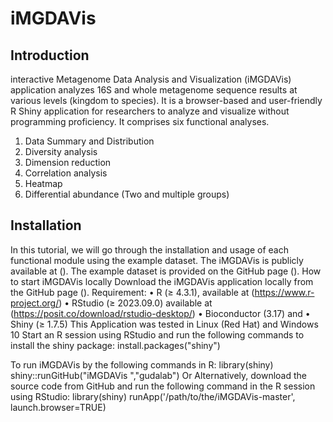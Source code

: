 # iMGDAVis
## Introduction
interactive Metagenome Data Analysis and Visualization (iMGDAVis) application analyzes 16S and whole metagenome sequence results at various levels (kingdom to species). It is a browser-based and user-friendly R Shiny application for researchers to analyze and visualize without programming proficiency. It comprises six functional analyses.
1.	Data Summary and Distribution
2.	Diversity analysis
3.	Dimension reduction
4.	Correlation analysis
5.	Heatmap
6.	Differential abundance (Two and multiple groups)

## Installation
In this tutorial, we will go through the installation and usage of each functional module using the example dataset. The iMGDAVis is publicly available at (). The example dataset is provided on the GitHub page ().
How to start iMGDAVis locally
Download the iMGDAVis application locally from the GitHub page ().
Requirement:
•	R (≥ 4.3.1), available at (https://www.r-project.org/)
•	RStudio (≥ 2023.09.0) available at (https://posit.co/download/rstudio-desktop/) 
•	Bioconductor (3.17) and 
•	Shiny (≥ 1.7.5)
This Application was tested in Linux (Red Hat) and Windows 10
Start an R session using RStudio and run the following commands to install the shiny package:
install.packages("shiny")

To run iMGDAVis by the following commands in R:
library(shiny)
shiny::runGitHub("iMGDAVis ","gudalab")
Or 
Alternatively, download the source code from GitHub and run the following command in the R session using RStudio:
library(shiny)
runApp('/path/to/the/iMGDAVis-master', launch.browser=TRUE)
